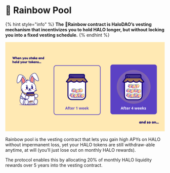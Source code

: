 # 🌈 Rainbow Pool

{% hint style="info" %}
**The** 🌈**Rainbow contract is HaloDAO’s vesting mechanism that incentivizes you to hold HALO longer, but without locking you into a fixed vesting schedule.**
{% endhint %}

![](../../.gitbook/assets/rainbow-pool.png)

Rainbow pool is the vesting contract that lets you gain high APYs on HALO without impermanent loss, yet your HALO tokens are still withdraw-able anytime, at will \(you’ll just lose out on monthly HALO rewards\). 

The protocol enables this by allocating 20% of monthly HALO liquidity rewards over 5 years into the vesting contract.  

